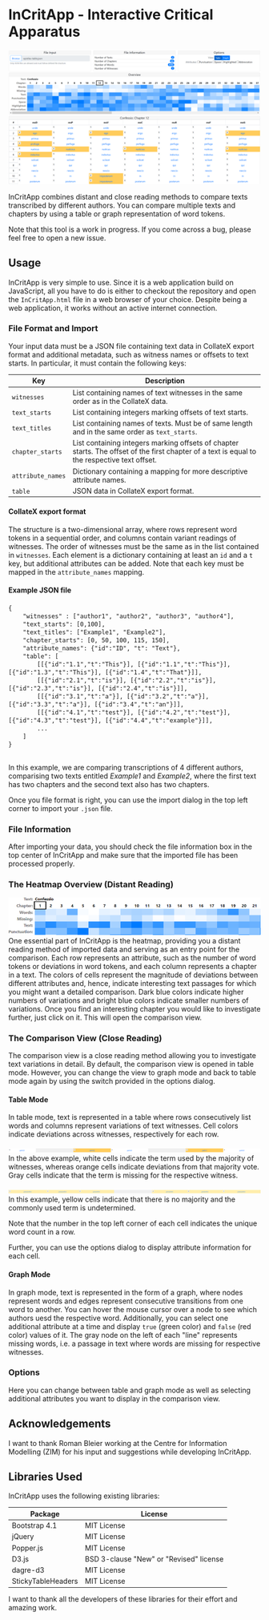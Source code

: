 # InCritApp -  Interactive Critical Apparatus

![InCritApp](/docs/images/tool.PNG)

InCritApp combines distant and close reading methods to compare texts transcribed by different authors. You can compare multiple texts and chapters by using a table or graph representation of word tokens.

Note that this tool is a work in progress. If you come across a bug, please feel free to open a new issue.

## Usage

InCritApp is very simple to use. Since it is a web application build on JavaScript, all you have to do is either to checkout the repository and open the `InCritApp.html` file in a web browser of your choice. Despite being a web application, it works without an active internet connection.

### File Format and Import
Your input data must be a JSON file containing text data in CollateX export format and additional metadata, such as witness names or offsets to text starts. In particular, it must contain the following keys:

| Key | Description |
| --- | --- |
| `witnesses` | List containing names of text witnesses in the same order as in the CollateX data. |
| `text_starts` | List containing integers marking offsets of text starts. |
| `text_titles` | List containing names of texts. Must be of same length and in the same order as `text_starts`. |
| `chapter_starts` | List containing integers marking offsets of chapter starts. The offset of the first chapter of a text is equal to the respective text offset. |
| `attribute_names` | Dictionary containing a mapping for more descriptive attribute names. |
| `table` | JSON data in CollateX export format. |

#### CollateX export format
The structure is a two-dimensional array, where rows represent word tokens in a sequential order, and columns contain variant readings of witnesses. The order of witnesses must be the same as in the list contained in `witnesses`. Each element is a dictionary containing at least an `id` and a `t` key, but additional attributes can be added. Note that each key must be mapped in the `attribute_names` mapping. 

#### Example JSON file
```
{
    "witnesses" : ["author1", "author2", "author3", "author4"],
    "text_starts": [0,100],
    "text_titles": ["Example1", "Example2"],
    "chapter_starts": [0, 50, 100, 115, 150],
    "attribute_names": {"id":"ID", "t": "Text"},
    "table": [
        [[{"id":"1.1","t":"This"}], [{"id":"1.1","t":"This"}], [{"id":"1.3","t":"This"}], [{"id":"1.4","t":"That"}]], 
        [[{"id":"2.1","t":"is"}], [{"id":"2.2","t":"is"}], [{"id":"2.3","t":"is"}], [{"id":"2.4","t":"is"}]],
        [[{"id":"3.1","t":"a"}], [{"id":"3.2","t":"a"}], [{"id":"3.3","t":"a"}], [{"id":"3.4","t":"an"}]],
        [[{"id":"4.1","t":"test"}], [{"id":"4.2","t":"test"}], [{"id":"4.3","t":"test"}], [{"id":"4.4","t":"example"}]],
        ...
    ]
}
    
```

In this example, we are comparing transcriptions of 4 different authors, comparising two texts entitled *Example1* and *Example2*, where the first text has two chapters and the second text also has two chapters. 

Once you file format is right, you can use the import dialog in the top left corner to import your `.json` file.

### File Information
After importing your data, you should check the file information box in the top center of InCritApp and make sure that the imported file has been processed properly. 

### The Heatmap Overview (Distant Reading)
![Heatmap](/docs/images/heatmap.PNG)
One essential part of InCritApp is the heatmap, providing you a distant reading method of imported data and serving as an entry point for the comparison. Each row represents an attribute, such as the number of word tokens or deviations in word tokens, and each column represents a chapter in a text. The colors of cells represent the magnitude of deviations between different attributes and, hence, indicate interesting text passages for which you might want a detailed comparison. Dark blue colors indicate higher numbers of variations and bright blue colors indicate smaller numbers of variations. Once you find an interesting chapter you would like to investigate further, just click on it. This will open the comparison view. 

### The Comparison View (Close Reading)
The comparison view is a close reading method allowing you to investigate text variations in detail. By default, the comparison view is opened in table mode. However, you can change the view to graph mode and back to table mode again by using the switch provided in the options dialog.

#### Table Mode
In table mode, text is represented in a table where rows consecutively list words and columns represent variations of text witnesses. Cell colors indicate deviations across witnesses, respectively for each row.

![Row Example 1](/docs/images/table_row_example_1.PNG)
In the above example, white cells indicate the term used by the majority of witnesses, whereas orange cells indicate deviations from that majority vote. Gray cells indicate that the term is missing for the respective witness.

![Row Example 2](/docs/images/table_row_example_2.PNG)
In this example, yellow cells indicate that there is no majority and the commonly used term is undetermined.

Note that the number in the top left corner of each cell indicates the unique word count in a row.

Further, you can use the options dialog to display attribute information for each cell.

#### Graph Mode
In graph mode, text is represented in the form of a graph, where nodes represent words and edges represent consecutive transitions from one word to another. You can hover the mouse cursor over a node to see which authors uesd the respective word. Additionally, you can select one additional attribute at a time and display `true` (green color) and `false` (red color) values of it. The gray node on the left of each "line" represents missing words, i.e. a passage in text where words are missing for respective witnesses.

### Options
Here you can change between table and graph mode as well as selecting additional attributes you want to display in the comparison view.

## Acknowledgements
I want to thank Roman Bleier working at the Centre for Information Modelling (ZIM) for his input and suggestions while developing InCritApp.

## Libraries  Used
InCritApp uses the following existing libraries:

| Package | License |
| --- | --- |
| Bootstrap 4.1 | MIT License |
| jQuery | MIT License |
| Popper.js | MIT License |
| D3.js | BSD 3-clause "New" or "Revised" license |
| dagre-d3 | MIT License |
| StickyTableHeaders | MIT License |

I want to thank all the developers of these libraries for their effort and amazing work.
